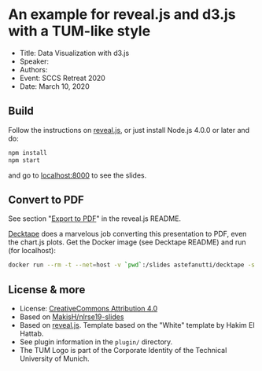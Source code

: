 # An example for reveal.js and d3.js with a TUM-like style

- Title: Data Visualization with d3.js
- Speaker: 
- Authors: 
- Event: SCCS Retreat 2020
- Date: March 10, 2020

## Build

Follow the instructions on [reveal.js](https://github.com/hakimel/reveal.js/tree/33bed47daca3f08c396215415e6ece005970734a), or just install Node.js 4.0.0 or later and do:

```bash
npm install
npm start
```

and go to [localhost:8000](http://localhost:8000/) to see the slides.

## Convert to PDF

See section "[Export to PDF](https://github.com/hakimel/reveal.js/tree/33bed47daca3f08c396215415e6ece005970734a#pdf-export)" in the reveal.js README.

[Decktape](https://github.com/astefanutti/decktape) does a marvelous job converting this presentation to PDF, even the chart.js plots. Get the Docker image (see Decktape README) and run (for localhost):

```bash
docker run --rm -t --net=host -v `pwd`:/slides astefanutti/decktape -s 1024x768 http://localhost:8000 slides.pdf
```

## License & more

- License: [CreativeCommons Attribution 4.0](https://creativecommons.org/licenses/by/4.0/)
- Based on [MakisH/nlrse19-slides](https://github.com/MakisH/nlrse19-slides)
- Based on [reveal.js](https://github.com/hakimel/reveal.js). Template based on the "White" template by Hakim El Hattab.
- See plugin information in the `plugin/` directory.
- The TUM Logo is part of the Corporate Identity of the Technical University of Munich.

